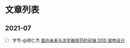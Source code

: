 # 文章列表

## 2021-07

- [ ] 字节-@郑仁杰 [面向未来与浏览器规范的前端 DDD 架构设计](https://mp.weixin.qq.com/s/Br4cYZ1UDqwcBRKQTBqsMw)
